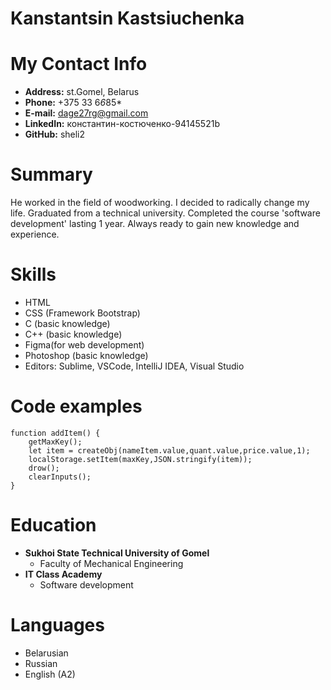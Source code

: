 # Kanstantsin Kastsiuchenka
# My Contact Info
+ **Address:** st.Gomel, Belarus
+ **Phone:** +375 33 6*6*85*
+ **E-mail:** dage27rg@gmail.com
+ **LinkedIn:** константин-костюченко-94145521b
+ **GitHub:** sheli2

# Summary
He worked in the field of woodworking. I decided to radically change my life.
Graduated from a technical university.
Completed the course 'software development' lasting 1 year.
Always ready to gain new knowledge and experience.

# Skills
+ HTML
+ CSS (Framework Bootstrap)
+ C (basic knowledge)
+ C++ (basic knowledge)
+ Figma(for web development)
+ Photoshop (basic knowledge)
+ Editors: Sublime, VSCode, IntelliJ IDEA, Visual Studio

# Code examples
```
function addItem() {
	getMaxKey();
	let item = createObj(nameItem.value,quant.value,price.value,1);
	localStorage.setItem(maxKey,JSON.stringify(item));
	drow();
	clearInputs();
}
```

# Education
* **Sukhoi State Technical University of Gomel**
    + Faculty of Mechanical Engineering
* **IT Class Academy**
    * Software development
      
# Languages
+ Belarusian
+ Russian
+ English (A2)
